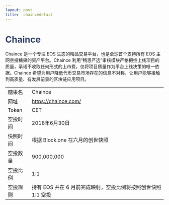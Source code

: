 ```yaml
---
layout: post
title:  chaincedetail
---
```


<h1 style="color: #2F416A">Chaince</h1>
<p>
Chaince 是一个专注 EOS 生态的精品交易平台，也是全球首个支持所有 EOS 主网空投糖果的资产平台。Chaince 利用“畅思严选”审核模块严格把控上线项目的质量，承诺不收取任何形式的上市费，仅将项目质量作为平台上线决策的唯⼀依据。Chaince 希望为用户降低代币交易市场存在的信息不对称，让用户能够接触到高质量、有发展前景的区块链应用项目。
</p>

<table class="center">
  <tbody>
    <tr>
        <td class="tablehalf">糖果名</td>
        <td class="tablehalf">Chaince</td>
    </tr>
    <tr>
        <td>网址</td>
        <td><a href="https://chaince.com/" target="_blank">https://chaince.com/</a></td>
    </tr>
    <tr>
        <td>Token</td>
        <td>CET</td>
    </tr>
    <tr>
        <td>空投时间</td>
        <td>2018年6月30日</td>
    </tr>
    <tr>
        <td>快照时间</td>
        <td>根据 Block.one 在六月的创世快照</td>
    </tr>
    <tr>
        <td>空投数量</td>
        <td>900,000,000</td>
    </tr>
    <tr>
        <td>空投比例</td>
        <td>1:1</td>
    </tr>
    <tr>
        <td>空投规则</td>
        <td>
         持有 EOS 并在 6 月前完成映射，空投比例将按照创世快照 1:1 空投
        </td>
    </tr>
  </tbody>
</table>